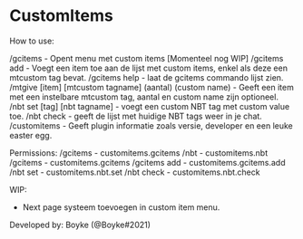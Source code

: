 # CustomItems

How to use:

/gcitems - Opent menu met custom items [Momenteel nog WIP]
/gcitems add - Voegt een item toe aan de lijst met custom items, enkel als deze een mtcustom tag bevat.
/gcitems help - laat de gcitems commando lijst zien.
/mtgive [item] [mtcustom tagname] (aantal) (custom name) - Geeft een item met een instelbare mtcustom tag, aantal en custom name zijn optioneel.
/nbt set [tag] [nbt tagname] - voegt een custom NBT tag met custom value toe.
/nbt check - geeft de lijst met huidige NBT tags weer in je chat.
/customitems - Geeft plugin informatie zoals versie, developer en een leuke easter egg.


Permissions:
/gcitems - customitems.gcitems
/nbt - customitems.nbt
/gcitems - customitems.gcitems
/gcitems add - customitems.gcitems.add
/nbt set - customitems.nbt.set
/nbt check - customitems.nbt.check


WIP:
- Next page systeem toevoegen in custom item menu.

Developed by: Boyke (@Boyke#2021)
